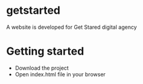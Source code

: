 # getstarted
A website is developed for Get Stared digital agency

<h1>Getting started</h1>
<ul>
<li>Download the project</li>
<li>Open index.html file in your browser</li>
</ul>
